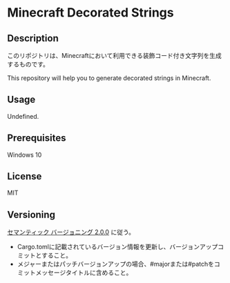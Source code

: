 # Minecraft Decorated Strings

## Description

このリポジトリは、Minecraftにおいて利用できる装飾コード付き文字列を生成するものです。

This repository will help you to generate decorated strings in Minecraft.

## Usage

Undefined.

## Prerequisites

Windows 10

## License

MIT

## Versioning

[セマンティック バージョニング 2.0.0](https://semver.org/lang/ja/) に従う。

* Cargo.tomlに記載されているバージョン情報を更新し、バージョンアップコミットとすること。
* メジャーまたはパッチバージョンアップの場合、#majorまたは#patchをコミットメッセージタイトルに含めること。
